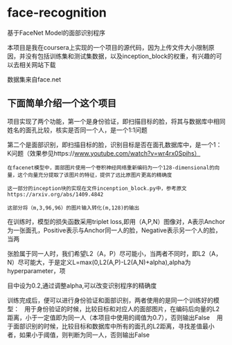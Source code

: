 # face-recognition
基于FaceNet Model的面部识别程序

本项目是我在coursera上实现的一个项目的源代码，因为上传文件大小限制原因，并没有包括训练集和测试集数据，以及inception_block的权重，有兴趣的可以去相关网站下载

数据集来自face.net

下面简单介绍一个这个项目
------------------------------------------------------------------------------------------------------------------------------------------

项目实现了两个功能，第一个是身份验证，即扫描目标的脸，将其与数据库中相同姓名的面孔比较，核实是否同一个人，是一个1:1问题

第二个是面部识别，即扫描目标的脸，识别目标是否在面孔数据库中，是一个1：K问题（效果参见https://www.youtube.com/watch?v=wr4rx0Spihs）

~~~~~~~~~~~~~~~~~~~~~~~~~~~~~~~~~~~~~~~~~~~~~~~~~~~~~~~~~~~~~~~~~~~~~~~~~~~~~~~~~~~~~~~~~~~~~~~~~~~~~~~~~~~~~~~~~~~~~~~~~~~~~~~~~~~~~~~~~~
在facenet模型中，面部图片使用一个卷积神经网络重新编码为一个128-dimensional的向量，这个向量充分提取了该图片的特征，提供了远比原图片更高的精确度

这一部分的inception块的实现在文件incenption_block.py中，参考原文 https://arxiv.org/abs/1409.4842

这部分将（m,3,96,96）的图片输入转化(m,128)的输出

~~~~~~~~~~~~~~~~~~~~~~~~~~~~~~~~~~~~~~~~~~~~~~~~~~~~~~~~~~~~~~~~~~~~~~~~~~~~~~~~~~~~~~~~~~~~~~~~~~~~~~~~~~~~~~~~~~~~~~~~~~~~~~~~~~~~~~~~~~

在训练时，模型的损失函数采用triplet loss,即用（A,P,N）图像对，A表示Anchor为一张面孔，Positive表示与Anchor同一人的脸，Negative表示另一个人的脸，当两

张脸属于同一人时，我们希望L2（A，P）尽可能小，当两者不同时，即L2（A，N）尽可能大，于是定义L=max(0,L2(A,P)-L2(A,N)+alpha),alpha为hyperparameter，项

目中设为0.2,通过调整alpha,可以改变识别程序的精确度

训练完成后，便可以进行身份验证和面部识别，两者使用的是同一个训练好的模型：
    用于身份验证的时候，比较目标和对应人的面部图片，在编码后向量的L2距离，小于一定值即为同一人（本项目中使用的阈值为0.7），否则输出False
    用于面部识别的时候，比较目标和数据库中所有的面孔的L2距离，寻找差值最小者，如果小于阈值，则判断为同一人，否则输出False
